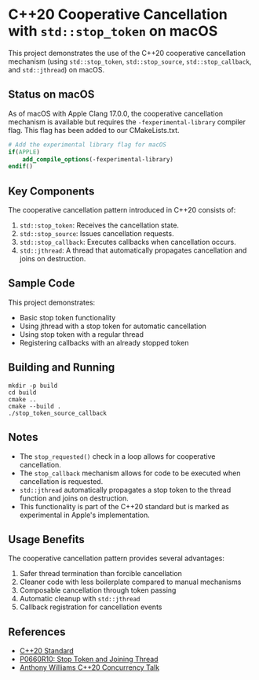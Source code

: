 # C++20 Cooperative Cancellation with `std::stop_token` on macOS

This project demonstrates the use of the C++20 cooperative cancellation mechanism (using `std::stop_token`, `std::stop_source`, `std::stop_callback`, and `std::jthread`) on macOS.

## Status on macOS

As of macOS with Apple Clang 17.0.0, the cooperative cancellation mechanism is available but requires the `-fexperimental-library` compiler flag. This flag has been added to our CMakeLists.txt.

```cmake
# Add the experimental library flag for macOS
if(APPLE)
    add_compile_options(-fexperimental-library)
endif()
```

## Key Components

The cooperative cancellation pattern introduced in C++20 consists of:

1. `std::stop_token`: Receives the cancellation state.
2. `std::stop_source`: Issues cancellation requests.
3. `std::stop_callback`: Executes callbacks when cancellation occurs.
4. `std::jthread`: A thread that automatically propagates cancellation and joins on destruction.

## Sample Code

This project demonstrates:

- Basic stop token functionality
- Using jthread with a stop token for automatic cancellation
- Using stop token with a regular thread
- Registering callbacks with an already stopped token

## Building and Running

```
mkdir -p build
cd build
cmake ..
cmake --build .
./stop_token_source_callback
```

## Notes

- The `stop_requested()` check in a loop allows for cooperative cancellation.
- The `stop_callback` mechanism allows for code to be executed when cancellation is requested.
- `std::jthread` automatically propagates a stop token to the thread function and joins on destruction.
- This functionality is part of the C++20 standard but is marked as experimental in Apple's implementation.

## Usage Benefits

The cooperative cancellation pattern provides several advantages:

1. Safer thread termination than forcible cancellation
2. Cleaner code with less boilerplate compared to manual mechanisms
3. Composable cancellation through token passing
4. Automatic cleanup with `std::jthread`
5. Callback registration for cancellation events

## References

- [C++20 Standard](https://www.iso.org/standard/79358.html)
- [P0660R10: Stop Token and Joining Thread](http://www.open-std.org/jtc1/sc22/wg21/docs/papers/2019/p0660r10.pdf)
- [Anthony Williams C++20 Concurrency Talk](https://www.youtube.com/watch?v=A7sVFJLJM-A)